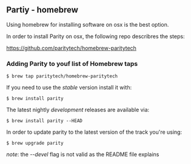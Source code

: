 ## Partiy - homebrew

Using homebrew for installing software on osx is the best option.

In order to install Parity on osx, the following repo describres the steps:

https://github.com/paritytech/homebrew-paritytech

### Adding Parity to youf list of Homebrew taps

```
$ brew tap paritytech/homebrew-paritytech
```

If you need to use the _stable_ version install it with:

```
$ brew install parity
```

The latest nightly _development_ releases are available via:

```
$ brew install parity --HEAD
```

In order to update parity to the latest version of the track you're using:

```
$ brew upgrade parity
```

_note_: the _--devel_ flag is not valid as the README file explains
